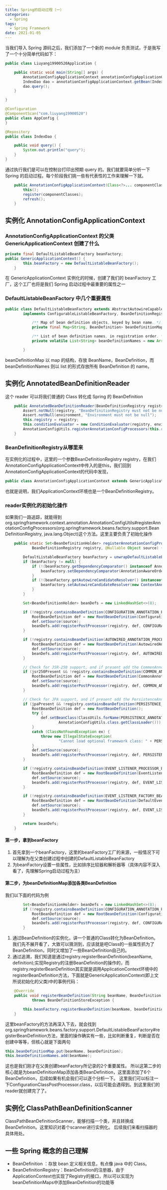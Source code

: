 ```yaml
---
title: Spring的启动过程（一）
categories:
  - Spring
tags:
  - Spring Framework
date: 2021-01-05
---
```


当我们导入 Spring 源码之后，我们添加了一个新的 module 负责测试，于是我写了一个十分简单代码如下：

```java
public class Liuyang19900520Application {

	public static void main(String[] args) {
		AnnotationConfigApplicationContext annotationConfigApplicationContext = new AnnotationConfigApplicationContext(AppConfig.class);
		IndexDao dao = annotationConfigApplicationContext.getBean(IndexDao.class);
		dao.query();
	}

}
```

```java
@Configuration
@ComponentScan("com.liuyang19900520")
public class AppConfig {
}
```

```java
@Repository
public class IndexDao {

	public void query() {
		System.out.println("query");
	}
}
```

通过执行我们是可以在控制台打印出预期 query 的。我们就要简单分析一下 Spring 的启动过程。每个阶段我们挑一些有代表性的工作来理解一下就。

```java
	public AnnotationConfigApplicationContext(Class<?>... componentClasses) {
		this();
		register(componentClasses);
		refresh();
	}
```

## 实例化 AnnotationConfigApplicationContext

### AnnotationConfigApplicationContext 的父类 GenericApplicationContext 创建了什么

```java
private final DefaultListableBeanFactory beanFactory;
public GenericApplicationContext() {
		this.beanFactory = new DefaultListableBeanFactory();
	}
```

在 GenericApplicationContext 实例化的时候，创建了我们的 beanFactory 工厂，这个工厂也将是我们 Spring 启动过程中最重要的属性之一

### DefaultListableBeanFactory 中几个重要属性

```java
public class DefaultListableBeanFactory extends AbstractAutowireCapableBeanFactory
		implements ConfigurableListableBeanFactory, BeanDefinitionRegistry, Serializable {

			/** Map of bean definition objects, keyed by bean name. */
			private final Map<String, BeanDefinition> beanDefinitionMap = new ConcurrentHashMap<>(256);

			/** List of bean definition names, in registration order. */
			private volatile List<String> beanDefinitionNames = new ArrayList<>(256);

		}
```
beanDefinitionMap 以 map 的结构，存放 BeanName，BeanDefinition，而 beanDefinitionNames 则以 list 的形式存放所有 BeanDefinition 的 name。

## 实例化 AnnotatedBeanDefinitionReader

这个 reader 可以将我们普通的 Class 转化成 Spring 的 BeanDefinition
```java 
	public AnnotatedBeanDefinitionReader(BeanDefinitionRegistry registry, Environment environment) {
		Assert.notNull(registry, "BeanDefinitionRegistry must not be null");
		Assert.notNull(environment, "Environment must not be null");
		this.registry = registry;
		this.conditionEvaluator = new ConditionEvaluator(registry, environment, null);
		AnnotationConfigUtils.registerAnnotationConfigProcessors(this.registry);
	}
```
### BeanDefinitionRegistry从哪里来
在实例化的过程中，这里的一个参数BeanDefinitionRegistry registry，在我们AnnotationConfigApplicationContext中传入的是this，我们回到AnnotationConfigApplicationContext的代码中发现，
```java
public class AnnotationConfigApplicationContext extends GenericApplicationContext implements AnnotationConfigRegistry 
```
也就是说明，我们ApplicationContext环境也是一个BeanDefinitionRegistry。
### reader实例化的初始化操作
如果我们一路追踪，就能得到org.springframework.context.annotation.AnnotationConfigUtils#registerAnnotationConfigProcessors(org.springframework.beans.factory.support.BeanDefinitionRegistry, java.lang.Object)这个方法。这里主要负责了初始化操作

```java
	public static Set<BeanDefinitionHolder> registerAnnotationConfigProcessors(
			BeanDefinitionRegistry registry, @Nullable Object source) {

		DefaultListableBeanFactory beanFactory = unwrapDefaultListableBeanFactory(registry);
		if (beanFactory != null) {
			if (!(beanFactory.getDependencyComparator() instanceof AnnotationAwareOrderComparator)) {
				beanFactory.setDependencyComparator(AnnotationAwareOrderComparator.INSTANCE);
			}
			if (!(beanFactory.getAutowireCandidateResolver() instanceof ContextAnnotationAutowireCandidateResolver)) {
				beanFactory.setAutowireCandidateResolver(new ContextAnnotationAutowireCandidateResolver());
			}
		}

		Set<BeanDefinitionHolder> beanDefs = new LinkedHashSet<>(8);

		if (!registry.containsBeanDefinition(CONFIGURATION_ANNOTATION_PROCESSOR_BEAN_NAME)) {
			RootBeanDefinition def = new RootBeanDefinition(ConfigurationClassPostProcessor.class);
			def.setSource(source);
			beanDefs.add(registerPostProcessor(registry, def, CONFIGURATION_ANNOTATION_PROCESSOR_BEAN_NAME));
		}

		if (!registry.containsBeanDefinition(AUTOWIRED_ANNOTATION_PROCESSOR_BEAN_NAME)) {
			RootBeanDefinition def = new RootBeanDefinition(AutowiredAnnotationBeanPostProcessor.class);
			def.setSource(source);
			beanDefs.add(registerPostProcessor(registry, def, AUTOWIRED_ANNOTATION_PROCESSOR_BEAN_NAME));
		}

		// Check for JSR-250 support, and if present add the CommonAnnotationBeanPostProcessor.
		if (jsr250Present && !registry.containsBeanDefinition(COMMON_ANNOTATION_PROCESSOR_BEAN_NAME)) {
			RootBeanDefinition def = new RootBeanDefinition(CommonAnnotationBeanPostProcessor.class);
			def.setSource(source);
			beanDefs.add(registerPostProcessor(registry, def, COMMON_ANNOTATION_PROCESSOR_BEAN_NAME));
		}

		// Check for JPA support, and if present add the PersistenceAnnotationBeanPostProcessor.
		if (jpaPresent && !registry.containsBeanDefinition(PERSISTENCE_ANNOTATION_PROCESSOR_BEAN_NAME)) {
			RootBeanDefinition def = new RootBeanDefinition();
			try {
				def.setBeanClass(ClassUtils.forName(PERSISTENCE_ANNOTATION_PROCESSOR_CLASS_NAME,
						AnnotationConfigUtils.class.getClassLoader()));
			}
			catch (ClassNotFoundException ex) {
				throw new IllegalStateException(
						"Cannot load optional framework class: " + PERSISTENCE_ANNOTATION_PROCESSOR_CLASS_NAME, ex);
			}
			def.setSource(source);
			beanDefs.add(registerPostProcessor(registry, def, PERSISTENCE_ANNOTATION_PROCESSOR_BEAN_NAME));
		}

		if (!registry.containsBeanDefinition(EVENT_LISTENER_PROCESSOR_BEAN_NAME)) {
			RootBeanDefinition def = new RootBeanDefinition(EventListenerMethodProcessor.class);
			def.setSource(source);
			beanDefs.add(registerPostProcessor(registry, def, EVENT_LISTENER_PROCESSOR_BEAN_NAME));
		}

		if (!registry.containsBeanDefinition(EVENT_LISTENER_FACTORY_BEAN_NAME)) {
			RootBeanDefinition def = new RootBeanDefinition(DefaultEventListenerFactory.class);
			def.setSource(source);
			beanDefs.add(registerPostProcessor(registry, def, EVENT_LISTENER_FACTORY_BEAN_NAME));
		}

		return beanDefs;
	}
```
#### 第一步，拿到beanFactory
1. 首先拿到一个beanFactory，这里的beanFactory工厂的来源，一般情况下可以理解为在父类创建过程中创建的DefaultListableBeanFactory
2. 为beanFactory设置一些属性，比如排序比较器和解析器等（具体内容不深入看了，先理解Spring启动过程为主）

#### 第二步，为beanDefinitionMap添加各类BeanDefinition
我们以下面的代码为例
```java
		Set<BeanDefinitionHolder> beanDefs = new LinkedHashSet<>(8);
		if (!registry.containsBeanDefinition(CONFIGURATION_ANNOTATION_PROCESSOR_BEAN_NAME)) {
			RootBeanDefinition def = new RootBeanDefinition(ConfigurationClassPostProcessor.class);
			def.setSource(source);
			beanDefs.add(registerPostProcessor(registry, def, CONFIGURATION_ANNOTATION_PROCESSOR_BEAN_NAME));
		}
```
1. 通过BeanDefinition的实例化，讲一个普通的Class转化为BeanDefinition。我们先不展开看了，大致可以猜测到，应该就是吧Class的一些属性抓为了BeanDefinition，同时又增加了一些BeanDefinition自己的。
2. 通过追溯，我们知道是通过registry.registerBeanDefinition(beanName, definition);实现Registry的注册BeanDefinition的操作的，而registry.registerBeanDefinition其实就是调用ApplicationContext环境中的registerBeanDefinition方法，下面就是GenericApplicationContext(即上文所说初始化的父类)中的事例代码：
```java
	@Override
	public void registerBeanDefinition(String beanName, BeanDefinition beanDefinition)
			throws BeanDefinitionStoreException {

		this.beanFactory.registerBeanDefinition(beanName, beanDefinition);
	}
```
这里beanFactory的方法再深入下去，就会找到org.springframework.beans.factory.support.DefaultListableBeanFactory#registerBeanDefinition方法，里面的操作确实有一些，比如判断重复，判断是否在创建中等等，但核心就是下面两句
```java
this.beanDefinitionMap.put(beanName, beanDefinition);
this.beanDefinitionNames.add(beanName);
```
这也是我们刚才在父类创建beanFactory所记录的2个重要属性。 
所以这第二步的核心就是为beanDefinitionMap添加各类BeanDefinition，这里面添加了6个BeanDefinition，后续如果有机会我们可以逐个分析一下。 
这里我们可以标注一下ConfigurationClassPostProcessor.class，以后可能会遇得到。到这里我们的reader就创建完了了。

## 实例化 ClassPathBeanDefinitionScanner
ClassPathBeanDefinitionScanner，能够扫描一个类，并且转换成BeanDefinition。这里知识对着个scanner进行实例化。 
后续我们来看扫描器的具体用处。

## 一些 Spring 概念的自己理解

- BeanDefinition ：存放 bean 定义相关信息，有点像 java 中的 Class。
- BeanDefinitionRegistry：BeanDefinition的注册器，由于ApplicationContext也实现了Registry的接口，所以可以实现为beanDefinitionMaps中添加BeanDefinition的功能等